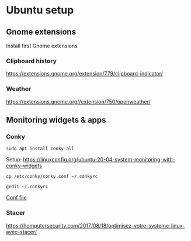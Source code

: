 # Ubuntu setup

## Gnome extensions

Install first Gnome extensions

### Clipboard history
https://extensions.gnome.org/extension/779/clipboard-indicator/

### Weather
https://extensions.gnome.org//extension/750/openweather/

## Monitoring widgets & apps

### Conky
```
sudo apt install conky-all
```

Setup: https://linuxconfig.org/ubuntu-20-04-system-monitoring-with-conky-widgets
```
cp /etc/conky/conky.conf ~/.conkyrc

gedit ~/.conkyrc
```

[Conf file](./conky/conf)

### Stacer
https://homputersecurity.com/2017/08/18/optimisez-votre-systeme-linux-avec-stacer/
